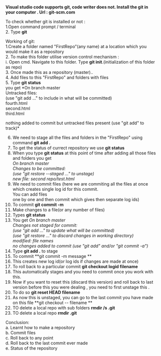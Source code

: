 **Visual studio code supports git, code writer does not.
Install the git in your computer . Url : git-scm.com**

To check whether git is installed or not :                                                                                              
1.Open command prompt / terminal                                                                                                  
2. Type **git**                                                                                                                         

Working of git:                                                                                                                         
1.Create a folder named "FirstRepo"(any name) at a location which you would make it as a repository                                    
2. To make this folder utilise version control mechanism :                                                                              
   i. Open cmd. Navigate to this folder. Type **git init**.(initialization of this folder as repo)                                      
3. Once made this as a repository (master)..                                                                                            
4. Add files to this "FirstRepo" and folders with files                                                                                 
5. Type **git status**                                                                                                                   
  you get *On branch master                                                                                                            
  Untracked files:                                                                                                                       
  (use "git add <file>..." to include in what will be committed)                                                                        
        fourth.html                                                                                                              
        second.html                                                                                                                  
        third.html                                                                                                                     

   nothing added to commit but untracked files present (use "git add" to track)*                                                          
  
6. We need to stage all the files and folders in the "FirstRepo" using command **git add .**                                        
7. To get the status of currect repository we use **git status**                                                                      
8. When you type **git status** at this point of time after adding all those files and folders you get                              
    *On branch master                                                                                                                   
     Changes to be committed:                                                                                                           
    (use "git restore --staged <file>..." to unstage)                                                                                   
        new file:   second repo/test.html*                                                                                              
9. We need to commit files (here we are commiting all the files at once which creates single log id for this commit.                     
   You can add files                                                                                                                    
   one by one and then commit which gives then separate log ids)                                                                        
10. To commit **git commit -m <message>**                                                                                              
11. Make changes to a file(or any number of files)                                                                                       
12. Types **git status**                                                                                                               
13. You get *On branch master                                                                                                           
Changes not staged for commit:                                                                                                           
  (use "git add <file>..." to update what will be committed)                                                                             
  (use "git restore <file>..." to discard changes in working directory)                                                                 
        modified:   file names                                                                                                           
no changes added to commit (use "git add" and/or "git commit -a")*                                                                     
14. Type **git add .** to stage                                                                                                     
15. To commit **git commit -m message **                                                                                              
16. This creates new log id(or log ids if changes are made at once)                                                                    
17. To roll back to a particular commit **git checkout logid filename**                                                                 
18. This automatically stages and you need to commit once you work with this.                                                           
19. Now if you want to reset this (discard this version) and roll back to last version before this you were dealing , you need to first
    unstage this .                                                                                                                       
20. To do so **git reset HEAD filename**                                                                                                 
21. As now this is unstaged, you can go to the last commit you have made on this file **git checkout -- filename **   
22.  TO delete a local repo with sub folders **rmdir /s .git**                                                                     
23. TO delete a local repo **rmdir .git**                                                                                              

Conclusion:                                                                                                                             
a. Learnt how to make a repository                                                                                                      
b. Commit files                                                                                                                         
c. Roll back to any point                                                                                                               
d. Roll back to the last commit ever made                                                                                               
e. Status of the repository                                                                                                                                        

    
    
